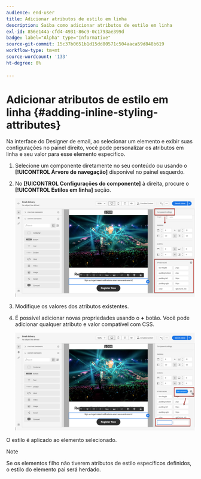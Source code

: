 ```yaml
---
audience: end-user
title: Adicionar atributos de estilo em linha
description: Saiba como adicionar atributos de estilo em linha
exl-id: 856e144a-cfd4-4931-86c9-0c1793ae399d
badge: label="Alpha" type="Informative"
source-git-commit: 15c37b0651b1d15dd80571c504aaca59d848b619
workflow-type: tm+mt
source-wordcount: '133'
ht-degree: 0%

---
```



# Adicionar atributos de estilo em linha {#adding-inline-styling-attributes}

Na interface do Designer de email, ao selecionar um elemento e exibir suas configurações no painel direito, você pode personalizar os atributos em linha e seu valor para esse elemento específico.

1. Selecione um componente diretamente no seu conteúdo ou usando o **[!UICONTROL Árvore de navegação]** disponível no painel esquerdo.

1. No **[!UICONTROL Configurações do componente]** à direita, procure o **[!UICONTROL Estilos em linha]** seção.

   ![](assets/styles_1.png)

1. Modifique os valores dos atributos existentes.

1. É possível adicionar novas propriedades usando o **+** botão. Você pode adicionar qualquer atributo e valor compatível com CSS.

   ![](assets/styles_2.png)

O estilo é aplicado ao elemento selecionado.

>[!NOTE]
>
>Se os elementos filho não tiverem atributos de estilo específicos definidos, o estilo do elemento pai será herdado.

